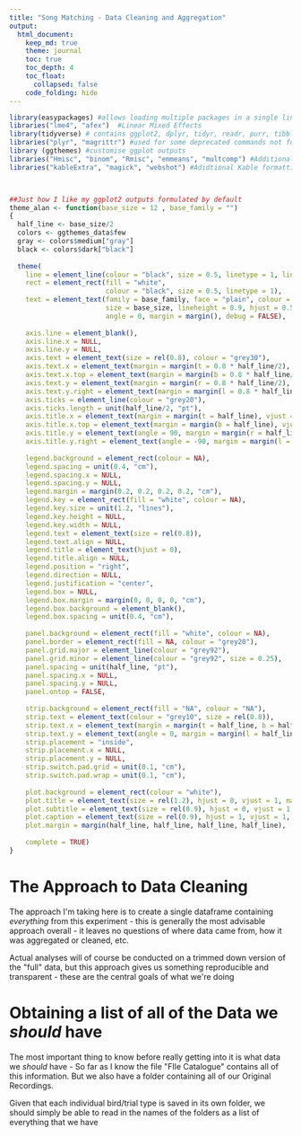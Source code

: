 ```yaml
---
title: "Song Matching - Data Cleaning and Aggregation"
output:   
  html_document:
    keep_md: true
    theme: journal
    toc: true
    toc_depth: 4
    toc_float: 
      collapsed: false
    code_folding: hide
---
```



```r
library(easypackages) #allows loading multiple packages in a single line
libraries("lme4", "afex")  #Linear Mixed Effects
library(tidyverse) # contains ggplot2, dplyr, tidyr, readr, purr, tibble, stringer, and forcats
libraries("plyr", "magrittr") #used for some deprecated commands not found in dplyr (mapvalues mostly), extra pipes
library (ggthemes) #customise ggplot outputs
libraries("Hmisc", "binom", "Rmisc", "emmeans", "multcomp") #Additional statistical testing utilities
libraries("kableExtra", "magick", "webshot") #Adidtional Kable formatting and output



##Just how I like my ggplot2 outputs formulated by default
theme_alan <- function(base_size = 12 , base_family = "")
{
  half_line <- base_size/2
  colors <- ggthemes_data$few
  gray <- colors$medium["gray"]
  black <- colors$dark["black"]
  
  theme(
    line = element_line(colour = "black", size = 0.5, linetype = 1, lineend = "butt"),
    rect = element_rect(fill = "white", 
                        colour = "black", size = 0.5, linetype = 1),
    text = element_text(family = base_family, face = "plain", colour = "black", 
                        size = base_size, lineheight = 0.9, hjust = 0.5, vjust = 0.5,
                        angle = 0, margin = margin(), debug = FALSE),
    
    axis.line = element_blank(),
    axis.line.x = NULL,
    axis.line.y = NULL, 
    axis.text = element_text(size = rel(0.8), colour = "grey30"),
    axis.text.x = element_text(margin = margin(t = 0.8 * half_line/2), vjust = 1),
    axis.text.x.top = element_text(margin = margin(b = 0.8 * half_line/2), vjust = 0),
    axis.text.y = element_text(margin = margin(r = 0.8 * half_line/2), hjust = 1),
    axis.text.y.right = element_text(margin = margin(l = 0.8 * half_line/2), hjust = 0), 
    axis.ticks = element_line(colour = "grey20"), 
    axis.ticks.length = unit(half_line/2, "pt"),
    axis.title.x = element_text(margin = margin(t = half_line), vjust = 1),
    axis.title.x.top = element_text(margin = margin(b = half_line), vjust = 0),
    axis.title.y = element_text(angle = 90, margin = margin(r = half_line), vjust = 1),
    axis.title.y.right = element_text(angle = -90, margin = margin(l = half_line), vjust = 0),
    
    legend.background = element_rect(colour = NA),
    legend.spacing = unit(0.4, "cm"), 
    legend.spacing.x = NULL, 
    legend.spacing.y = NULL,
    legend.margin = margin(0.2, 0.2, 0.2, 0.2, "cm"),
    legend.key = element_rect(fill = "white", colour = NA), 
    legend.key.size = unit(1.2, "lines"), 
    legend.key.height = NULL,
    legend.key.width = NULL,
    legend.text = element_text(size = rel(0.8)), 
    legend.text.align = NULL,
    legend.title = element_text(hjust = 0),
    legend.title.align = NULL,
    legend.position = "right", 
    legend.direction = NULL,
    legend.justification = "center", 
    legend.box = NULL,
    legend.box.margin = margin(0, 0, 0, 0, "cm"),
    legend.box.background = element_blank(),
    legend.box.spacing = unit(0.4, "cm"),
    
    panel.background = element_rect(fill = "white", colour = NA),
    panel.border = element_rect(fill = NA, colour = "grey20"),
    panel.grid.major = element_line(colour = "grey92"),
    panel.grid.minor = element_line(colour = "grey92", size = 0.25),
    panel.spacing = unit(half_line, "pt"),
    panel.spacing.x = NULL,
    panel.spacing.y = NULL,
    panel.ontop = FALSE,
    
    strip.background = element_rect(fill = "NA", colour = "NA"),
    strip.text = element_text(colour = "grey10", size = rel(0.8)),
    strip.text.x = element_text(margin = margin(t = half_line, b = half_line)),
    strip.text.y = element_text(angle = 0, margin = margin(l = half_line, r = half_line)),
    strip.placement = "inside",
    strip.placement.x = NULL, 
    strip.placement.y = NULL,
    strip.switch.pad.grid = unit(0.1, "cm"), 
    strip.switch.pad.wrap = unit(0.1, "cm"), 
    
    plot.background = element_rect(colour = "white"),
    plot.title = element_text(size = rel(1.2), hjust = 0, vjust = 1, margin = margin(b = half_line * 1.2)),
    plot.subtitle = element_text(size = rel(0.9), hjust = 0, vjust = 1, margin = margin(b = half_line * 0.9)),
    plot.caption = element_text(size = rel(0.9), hjust = 1, vjust = 1, margin = margin(t = half_line * 0.9)), 
    plot.margin = margin(half_line, half_line, half_line, half_line),
    
    complete = TRUE)
}
```

# The Approach to Data Cleaning

The approach I'm taking here is to create a single dataframe containing *everything* from this experiment - this is generally the most advisable approach overall - it leaves no questions of where data came from, how it was aggregated or cleaned, etc.

Actual analyses will of course be conducted on a trimmed down version of the "full" data, but this approach gives us something reproducible and transparent - these are the central goals of what we're doing

# Obtaining a list of all of the Data we *should* have

The most important thing to know before really getting into it is what data we *should* have - So far as I know the file "FIle Catalogue" contains all of this information. But we also have a folder containing all of our Original Recordings.

Given that each individual bird/trial type is saved in its own folder, we should simply be able to read in the names of the folders as a list of everything that we have




